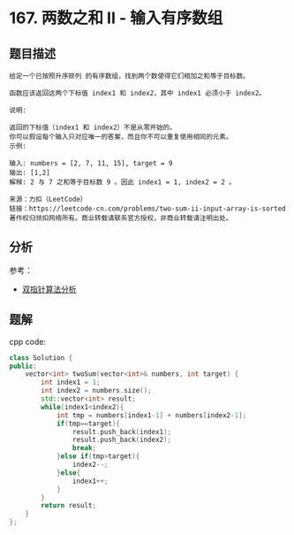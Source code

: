 # 167. 两数之和 II - 输入有序数组
## 题目描述
```
给定一个已按照升序排列 的有序数组，找到两个数使得它们相加之和等于目标数。

函数应该返回这两个下标值 index1 和 index2，其中 index1 必须小于 index2。

说明:

返回的下标值（index1 和 index2）不是从零开始的。
你可以假设每个输入只对应唯一的答案，而且你不可以重复使用相同的元素。
示例:

输入: numbers = [2, 7, 11, 15], target = 9
输出: [1,2]
解释: 2 与 7 之和等于目标数 9 。因此 index1 = 1, index2 = 2 。

来源：力扣（LeetCode）
链接：https://leetcode-cn.com/problems/two-sum-ii-input-array-is-sorted
著作权归领扣网络所有。商业转载请联系官方授权，非商业转载请注明出处。
```

## 分析

参考：
- [双指针算法分析](https://leetcode-cn.com/problems/two-sum-ii-input-array-is-sorted/solution/liang-shu-zhi-he-ii-shu-ru-you-xu-shu-zu-by-leetco/)

## 题解
cpp code:
```cpp
class Solution {
public:
    vector<int> twoSum(vector<int>& numbers, int target) {
        int index1 = 1;
        int index2 = numbers.size();
        std::vector<int> result;
        while(index1<index2){
            int tmp = numbers[index1-1] + numbers[index2-1];
            if(tmp==target){
                result.push_back(index1);
                result.push_back(index2);
                break;
            }else if(tmp>target){
                index2--;
            }else{
                index1++;
            }
        }
        return result;
    }
};
```